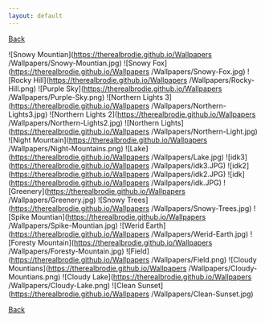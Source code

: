 ```yaml
---
layout: default
---
```

[Back](index.html)

![Snowy Mountian](https://therealbrodie.github.io/Wallpapers
/Wallpapers/Snowy-Mountian.jpg)
![Snowy Fox](https://therealbrodie.github.io/Wallpapers
/Wallpapers/Snowy-Fox.jpg)
![Rocky Hill](https://therealbrodie.github.io/Wallpapers
/Wallpapers/Rocky-Hill.png)
![Purple Sky](https://therealbrodie.github.io/Wallpapers
/Wallpapers/Purple-Sky.png)
![Northern Lights 3](https://therealbrodie.github.io/Wallpapers
/Wallpapers/Northern-Lights3.jpg)
![Northern Lights 2](https://therealbrodie.github.io/Wallpapers
/Wallpapers/Northern-Lights2.jpg)
![Northern Lights](https://therealbrodie.github.io/Wallpapers
/Wallpapers/Northern-Light.jpg)
![Night Mountain](https://therealbrodie.github.io/Wallpapers
/Wallpapers/Night-Mountains.png)
![Lake](https://therealbrodie.github.io/Wallpapers
/Wallpapers/Lake.jpg)
![idk3](https://therealbrodie.github.io/Wallpapers
/Wallpapers/idk3.JPG)
![idk2](https://therealbrodie.github.io/Wallpapers
/Wallpapers/idk2.JPG)
![idk](https://therealbrodie.github.io/Wallpapers
/Wallpapers/idk.JPG)
![Greenery](https://therealbrodie.github.io/Wallpapers
/Wallpapers/Greenery.jpg)
![Snowy Trees](https://therealbrodie.github.io/Wallpapers
/Wallpapers/Snowy-Trees.jpg)
![Spike Mountian](https://therealbrodie.github.io/Wallpapers
/Wallpapers/Spike-Mountian.jpg)
![Werid Earth](https://therealbrodie.github.io/Wallpapers
/Wallpapers/Werid-Earth.jpg)
![Foresty Mountain](https://therealbrodie.github.io/Wallpapers
/Wallpapers/Foresty-Mountain.jpg)
![Field](https://therealbrodie.github.io/Wallpapers
/Wallpapers/Field.png)
![Cloudy Mountians](https://therealbrodie.github.io/Wallpapers
/Wallpapers/Cloudy-Mountians.png)
![Cloudy Lake](https://therealbrodie.github.io/Wallpapers
/Wallpapers/Cloudy-Lake.png)
![Clean Sunset](https://therealbrodie.github.io/Wallpapers
/Wallpapers/Clean-Sunset.jpg)

[Back](index.html)
